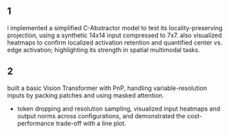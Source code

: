 ## 1
i implemented a simplified C-Abstractor model to test its locality-preserving projection, using a synthetic 14x14 input compressed to 7x7.
also visualized heatmaps to confirm localized activation retention and quantified center vs. edge activation; highlighting its strength in spatial multimodal tasks.
## 2
built a basic Vision Transformer with PnP, handling variable-resolution inputs by packing patches and using masked attention. 
+ token dropping and resolution sampling, visualized input heatmaps and output norms across configurations, and demonstrated the cost-performance trade-off with a line plot.
